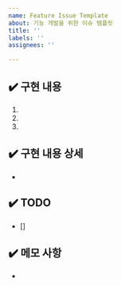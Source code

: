 ```yaml
---
name: Feature Issue Template
about: 기능 개발을 위한 이슈 템플릿
title: ''
labels: ''
assignees: ''

---
```


## ✔️ 구현 내용
1. 
2. 
3. 

## ✔️ 구현 내용 상세
- 

## ✔️ TODO
- []

## ✔️ 메모 사항
-
